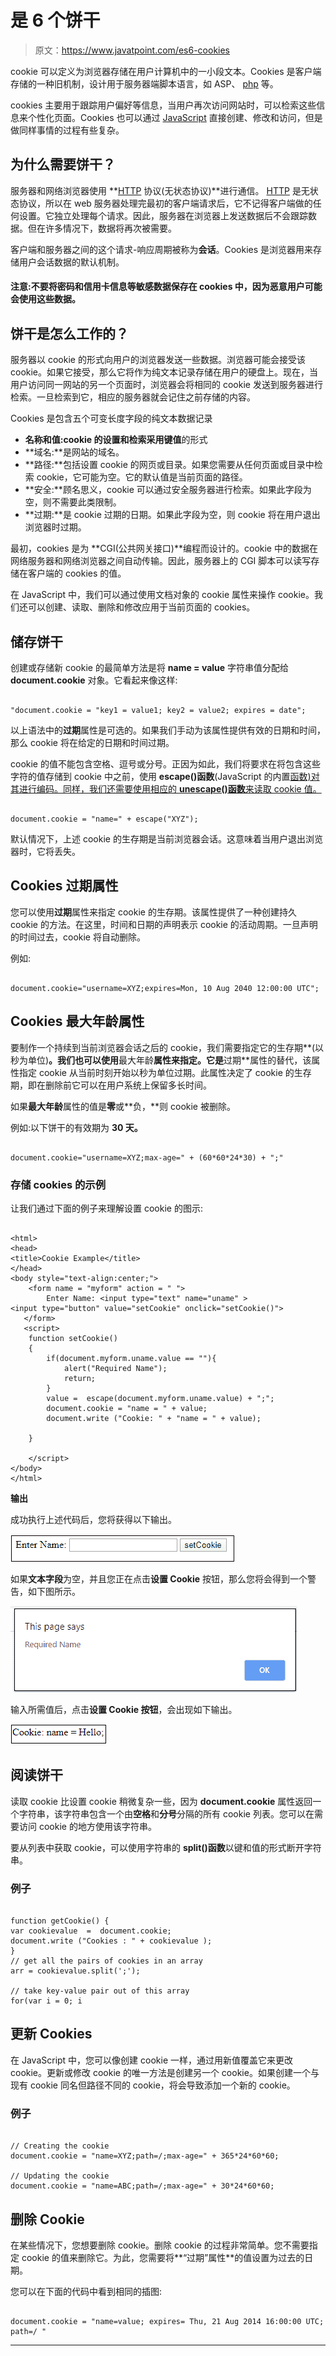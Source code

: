 # 是 6 个饼干

> 原文：<https://www.javatpoint.com/es6-cookies>

cookie 可以定义为浏览器存储在用户计算机中的一小段文本。Cookies 是客户端存储的一种旧机制，设计用于服务器端脚本语言，如 ASP、 [php](https://www.javatpoint.com/php-tutorial) 等。

cookies 主要用于跟踪用户偏好等信息，当用户再次访问网站时，可以检索这些信息来个性化页面。Cookies 也可以通过 [JavaScript](https://www.javatpoint.com/javascript-tutorial) 直接创建、修改和访问，但是做同样事情的过程有些复杂。

## 为什么需要饼干？

服务器和网络浏览器使用 **[HTTP](https://www.javatpoint.com/http-full-form) 协议(无状态协议)**进行通信。 [HTTP](https://www.javatpoint.com/http) 是无状态协议，所以在 web 服务器处理完最初的客户端请求后，它不记得客户端做的任何设置。它独立处理每个请求。因此，服务器在浏览器上发送数据后不会跟踪数据。但在许多情况下，数据将再次被需要。

客户端和服务器之间的这个请求-响应周期被称为**会话**。Cookies 是浏览器用来存储用户会话数据的默认机制。

#### 注意:不要将密码和信用卡信息等敏感数据保存在 cookies 中，因为恶意用户可能会使用这些数据。

## 饼干是怎么工作的？

服务器以 cookie 的形式向用户的浏览器发送一些数据。浏览器可能会接受该 cookie。如果它接受，那么它将作为纯文本记录存储在用户的硬盘上。现在，当用户访问同一网站的另一个页面时，浏览器会将相同的 cookie 发送到服务器进行检索。一旦检索到它，相应的服务器就会记住之前存储的内容。

Cookies 是包含五个可变长度字段的纯文本数据记录

*   **名称和值:**cookie 的设置和检索采用**键值**的形式
*   **域名:**是网站的域名。
*   **路径:**包括设置 cookie 的网页或目录。如果您需要从任何页面或目录中检索 cookie，它可能为空。它的默认值是当前页面的路径。
*   **安全:**顾名思义，cookie 可以通过安全服务器进行检索。如果此字段为空，则不需要此类限制。
*   **过期:**是 cookie 过期的日期。如果此字段为空，则 cookie 将在用户退出浏览器时过期。

最初，cookies 是为 **CGI(公共网关接口)**编程而设计的。cookie 中的数据在网络服务器和网络浏览器之间自动传输。因此，服务器上的 CGI 脚本可以读写存储在客户端的 cookies 的值。

在 JavaScript 中，我们可以通过使用文档对象的 cookie 属性来操作 cookie。我们还可以创建、读取、删除和修改应用于当前页面的 cookies。

## 储存饼干

创建或存储新 cookie 的最简单方法是将 **name = value** 字符串值分配给 **document.cookie** 对象。它看起来像这样:

```

"document.cookie = "key1 = value1; key2 = value2; expires = date";

```

以上语法中的**过期**属性是可选的。如果我们手动为该属性提供有效的日期和时间，那么 cookie 将在给定的日期和时间过期。

cookie 的值不能包含空格、逗号或分号。正因为如此，我们将要求在将包含这些字符的值存储到 cookie 中之前，使用 **escape()函数**(JavaScript 的内置[函数)对其进行编码。同样，我们还需要使用相应的 **unescape()函数**来读取 cookie 值。](https://www.javatpoint.com/javascript-function)

```

document.cookie = "name=" + escape("XYZ");

```

默认情况下，上述 cookie 的生存期是当前浏览器会话。这意味着当用户退出浏览器时，它将丢失。

## Cookies 过期属性

您可以使用**过期**属性来指定 cookie 的生存期。该属性提供了一种创建持久 cookie 的方法。在这里，时间和日期的声明表示 cookie 的活动周期。一旦声明的时间过去，cookie 将自动删除。

例如:

```

document.cookie="username=XYZ;expires=Mon, 10 Aug 2040 12:00:00 UTC";  

```

## Cookies 最大年龄属性

要制作一个持续到当前浏览器会话之后的 cookie，我们需要指定它的生存期**(以秒为单位)**。我们也可以使用**最大年龄**属性来指定。它是**过期**属性的替代，该属性指定 cookie 从当前时刻开始以秒为单位过期。此属性决定了 cookie 的生存期，即在删除前它可以在用户系统上保留多长时间。

如果**最大年龄**属性的值是**零**或**负，**则 cookie 被删除。

例如:以下饼干的有效期为 **30 天。**

```

document.cookie="username=XYZ;max-age=" + (60*60*24*30) + ";"  

```

### 存储 cookies 的示例

让我们通过下面的例子来理解设置 cookie 的图示:

```

<html>
<head>  
<title>Cookie Example</title>
</head>  
<body style="text-align:center;"> 
    <form name = "myform" action = " ">
        Enter Name: <input type="text" name="uname" >
<input type="button" value="setCookie" onclick="setCookie()">  
   </form>
   <script>  
    function setCookie()  
    {  
        if(document.myform.uname.value == ""){
            alert("Required Name");
            return;  
        }
        value =  escape(document.myform.uname.value) + ";";  
        document.cookie = "name = " + value;
        document.write ("Cookie: " + "name = " + value);  

    }  

    </script>  
</body>  
</html>

```

**输出**

成功执行上述代码后，您将获得以下输出。

![ES6 Cookies](img/3343488f0f9858a16d3001d3d2c1f6e4.png)

如果**文本字段**为空，并且您正在点击**设置 Cookie** 按钮，那么您将会得到一个警告，如下图所示。

![ES6 Cookies](img/3458955478e4e17c656a4313b25e29f2.png)

输入所需值后，点击**设置 Cookie 按钮**，会出现如下输出。

![ES6 Cookies](img/e1a5f409c020aafd9257effca5f46e8e.png)

## 阅读饼干

读取 cookie 比设置 cookie 稍微复杂一些，因为 **document.cookie** 属性返回一个字符串，该字符串包含一个由**空格**和**分号**分隔的所有 cookie 列表。您可以在需要访问 cookie 的地方使用该字符串。

要从列表中获取 cookie，可以使用字符串的 **split()函数**以键和值的形式断开字符串。

### 例子

```

function getCookie() {
var cookievalue  =  document.cookie;
document.write ("Cookies : " + cookievalue );
}
// get all the pairs of cookies in an array
arr = cookievalue.split(';');

// take key-value pair out of this array
for(var i = 0; i
```

## 更新 Cookies

在 JavaScript 中，您可以像创建 cookie 一样，通过用新值覆盖它来更改 cookie。更新或修改 cookie 的唯一方法是创建另一个 cookie。如果创建一个与现有 cookie 同名但路径不同的 cookie，将会导致添加一个新的 cookie。

### 例子

```

// Creating the cookie
document.cookie = "name=XYZ;path=/;max-age=" + 365*24*60*60;

// Updating the cookie
document.cookie = "name=ABC;path=/;max-age=" + 30*24*60*60;

```

## 删除 Cookie

在某些情况下，您想要删除 cookie。删除 cookie 的过程非常简单。您不需要指定 cookie 的值来删除它。为此，您需要将**“过期”属性**的值设置为过去的日期。

您可以在下面的代码中看到相同的插图:

```

document.cookie = "name=value; expires= Thu, 21 Aug 2014 16:00:00 UTC; path=/ "

```

* * *